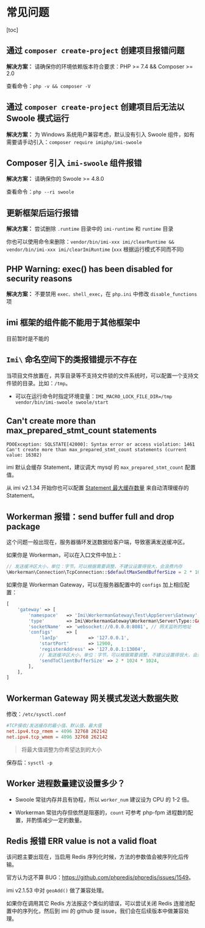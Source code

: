 # 常见问题

[toc]

## 通过 `composer create-project` 创建项目报错问题

**解决方案：** 请确保你的环境依赖版本符合要求：PHP >= 7.4 && Composer >= 2.0

查看命令：`php -v && composer -V`

## 通过 `composer create-project` 创建项目后无法以 Swoole 模式运行

**解决方案：** 为 Windows 系统用户兼容考虑，默认没有引入 Swoole 组件，如有需要请手动引入：`composer require imiphp/imi-swoole`

## Composer 引入 `imi-swoole` 组件报错

**解决方案：** 请确保你的 Swoole >= 4.8.0

查看命令：`php --ri swoole`

## 更新框架后运行报错

**解决方案：** 尝试删除 `.runtime` 目录中的 `imi-runtime` 和 `runtime` 目录

你也可以使用命令来删除：`vendor/bin/imi-xxx imi/clearRuntime && vendor/bin/imi-xxx imi/clearImiRuntime` (`xxx` 根据运行模式不同而不同)

## PHP Warning:  exec() has been disabled for security reasons

**解决方案：** 不要禁用 `exec、shell_exec`，在 `php.ini` 中修改 `disable_functions` 项

## imi 框架的组件能不能用于其他框架中

目前暂时是不能的

## `Imi\` 命名空间下的类报错提示不存在

当项目文件放置在，共享目录等不支持文件锁的文件系统时，可以配置一个支持文件锁的目录。比如：`/tmp`。

* 可以在运行命令时指定环境变量：`IMI_MACRO_LOCK_FILE_DIR=/tmp vendor/bin/imi-swoole swoole/start`

## Can't create more than max_prepared_stmt_count statements

```log
PDOException: SQLSTATE[42000]: Syntax error or access violation: 1461 Can't create more than max_prepared_stmt_count statements (current value: 16382)
```

imi 默认会缓存 Statement，建议调大 mysql 的 `max_prepared_stmt_count` 配置值。

从 imi v2.1.34 开始你也可以配置 [Statement 最大缓存数量](/v3.0/components/db/config.html) 来自动清理缓存的 Statement。

## Workerman 报错：send buffer full and drop package

这个问题一般出现在，服务器循环发送数据给客户端，导致塞满发送缓冲区。

如果你是 Workerman，可以在入口文件中加上：

```php
// 发送缓冲区大小，单位：字节。可以根据需要调整，不建议设置得很大，会浪费内存
\Workerman\Connection\TcpConnection::$defaultMaxSendBufferSize = 2 * 1024 * 1024;
```

如果你是 Workerman Gateway，可以在服务器配置中的 `configs` 加上相应配置：

```php
[
    'gateway' => [
        'namespace'   => 'Imi\WorkermanGateway\Test\AppServer\Gateway',
        'type'        => Imi\WorkermanGateway\Workerman\Server\Type::GATEWAY,
        'socketName'  => 'websocket://0.0.0.0:8081', // 网关监听的地址
        'configs'     => [
            'lanIp'           => '127.0.0.1',
            'startPort'       => 12900,
            'registerAddress' => '127.0.0.1:13004',
            // 发送缓冲区大小，单位：字节。可以根据需要调整，不建议设置得很大，会浪费内存
            'sendToClientBufferSize' => 2 * 1024 * 1024,
        ],
    ],
]
```

## Workerman Gateway 网关模式发送大数据失败

修改：`/etc/sysctl.conf`

```conf
#TCP接收/发送缓存的最小值、默认值、最大值
net.ipv4.tcp_rmem = 4096 32768 262142
net.ipv4.tcp_wmem = 4096 32768 262142
```

> 将最大值调整为你希望达到的大小

保存后：`sysctl -p`

## Worker 进程数量建议设置多少？

* Swoole 常驻内存并且有协程，所以 `worker_num` 建议设为 CPU 的 1-2 倍。

* Workerman 常驻内存但依然是阻塞的，`count` 可参考 php-fpm 进程数的配置，并酌情减少一定的数量。

## Redis 报错 ERR value is not a valid float

该问题主要出现在，当启用 Redis 序列化时候，方法的参数值会被序列化后传输。

官方认为这不算 BUG：<https://github.com/phpredis/phpredis/issues/1549>。

imi v2.1.53 中对 `geoAdd()` 做了兼容处理。

如果你在调用其它 Redis 方法报这个类似的错误，可以尝试关闭 Redis 连接池配置中的序列化，然后到 imi 的 github 提 issue，我们会在后续版本中做兼容处理。
